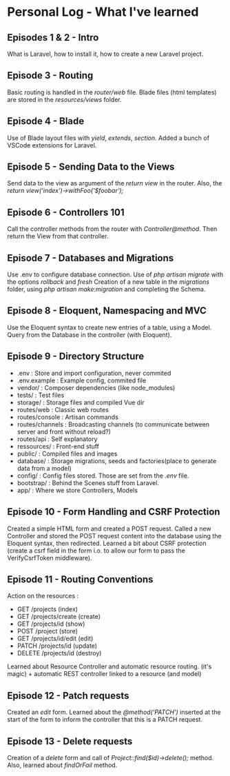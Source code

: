 # Personal Log - What I've learned

## Episodes 1 & 2 - Intro

What is Laravel, how to install it, how to create a new Laravel project.

## Episode 3 - Routing

Basic routing is handled in the _router/web_ file.
Blade files (html templates) are stored in the _resources/views_ folder.

## Episode 4 - Blade

Use of Blade layout files with _yield_, _extends_, _section_.
Added a bunch of VSCode extensions for Laravel.

## Episode 5 - Sending Data to the Views

Send data to the view as argument of the _return view_ in the router.
Also, the _return view('index')->withFoo('\$foobar');_

## Episode 6 - Controllers 101

Call the controller methods from the router with _Controller@method_.
Then return the View from that controller.

## Episode 7 - Databases and Migrations

Use .env to configure database connection.
Use of _php artisan migrate_ with the options _rollback_ and _fresh_
Creation of a new table in the _migrations_ folder, using _php artisan make:migration_ and completing the Schema.

## Episode 8 - Eloquent, Namespacing and MVC

Use the Eloquent syntax to create new entries of a table, using a Model.
Query from the Database in the controller (with Eloquent).

## Episode 9 - Directory Structure

-   .env : Store and import configuration, never commited
-   .env.example : Example config, commited file
-   vendor/ : Composer dependencies (like node_modules)
-   tests/ : Test files
-   storage/ : Storage files and compiled Vue dir
-   routes/web : Classic web routes
-   routes/console : Artisan commands
-   routes/channels : Broadcasting channels (to communicate between server and front without reload?)
-   routes/api : Self explanatory
-   ressources/ : Front-end stuff
-   public/ : Compiled files and images
-   database/ : Storage migrations, seeds and factories(place to generate data from a model)
-   config/ : Config files stored. Those are set from the _.env_ file.
-   bootstrap/ : Behind the Scenes stuff from Laravel.
-   app/ : Where we store Controllers, Models

## Episode 10 - Form Handling and CSRF Protection

Created a simple HTML form and created a POST request. Called a new Controller and stored the POST request content into the database using the Eloquent syntax, then redirected.
Learned a bit about CSRF protection (create a csrf field in the form i.o. to allow our form to pass the VerifyCsrfToken middleware).

## Episode 11 - Routing Conventions

Action on the resources :

-   GET /projects (index)
-   GET /projects/create (create)
-   GET /projects/id (show)
-   POST /project (store)
-   GET /projects/id/edit (edit)
-   PATCH /projects/id (update)
-   DELETE /projects/id (destroy)

Learned about Resource Controller and automatic resource routing. (it's magic) + automatic REST controller linked to a resource (and model)

## Episode 12 - Patch requests

Created an _edit_ form.
Learned about the _@method('PATCH')_ inserted at the start of the form to inform the controller that this is a PATCH request.

## Episode 13 - Delete requests

Creation of a _delete_ form and call of _Project::find(\$id)->delete();_ method.
Also, learned about _findOrFail_ method.
